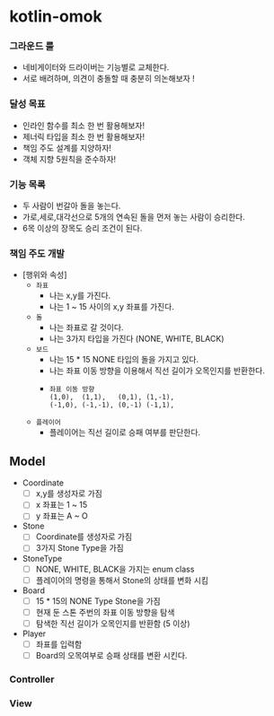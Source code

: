 # kotlin-omok


### 그라운드 룰
- 네비게이터와 드라이버는 기능별로 교체한다.
- 서로 배려하며, 의견이 충돌할 때 충분히 의논해보자 !

### 달성 목표
- 인라인 함수를 최소 한 번 활용해보자!
- 제너릭 타입을 최소 한 번 활용해보자!
- 책임 주도 설계를 지양하자!
- 객체 지향 5원칙을 준수하자!

### 기능 목록
-  두 사람이 번갈아 돌을 놓는다.
- 가로,세로,대각선으로 5개의 연속된 돌을 먼저 놓는 사람이 승리한다.
- 6목 이상의 장목도 승리 조건이 된다.

### 책임 주도 개발
- [행위와 속성]
  - `좌표`
    - 나는 x,y를 가진다.
    - 나는 1 ~ 15 사이의 x,y 좌표를 가진다.
  - `돌`
    - 나는 좌표로 갈 것이다.
    - 나는 3가지 타입을 가진다 (NONE, WHITE, BLACK)
  - `보드`
    - 나는 15 * 15 NONE 타입의 돌을 가지고 있다.
    - 나는 좌표 이동 방향을 이용해서 직선 길이가 오목인지를 반환한다.
    - ```
      좌표 이동 방향 
      (1,0),  (1,1),   (0,1), (1,-1),
      (-1,0), (-1,-1), (0,-1) (-1,1),
      ```
  - `플레이어`
    - 플레이어는 직선 길이로 승패 여부를 판단한다.

## Model

- Coordinate
  - [ ] x,y를 생성자로 가짐
  - [ ] x 좌표는 1 ~ 15
  - [ ] y 좌표는 A ~ O
- Stone
  - [ ] Coordinate를 생성자로 가짐
  - [ ] 3가지 Stone Type을 가짐 
- StoneType
  - [ ] NONE, WHITE, BLACK을 가지는 enum class 
  - [ ] 플레이어의 명령을 통해서 Stone의 상태를 변화 시킴 
- Board
  - [ ] 15 * 15의 NONE Type Stone을 가짐
  - [ ] 현재 둔 스톤 주번의 좌표 이동 방향을 탐색
  - [ ] 탐색한 직선 길이가 오목인지를 반환함 (5 이상)
- Player
  - [ ] 좌표를 입력함
  - [ ] Board의 오목여부로 승패 상태를 변환 시킨다.

### Controller

### View
